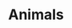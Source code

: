 ---
title: Animals
description: Animals are cute and awesome. Here are my pics.
weight: 6
featured_image: Wild Pig Baby.JPG
sort_by: Exif.Date
sort_order: desc
---